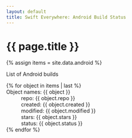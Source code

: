 ```yaml
---
layout: default
title: Swift Everywhere: Android Build Status
---
```

<h1>{{ page.title }}</h1>

{% assign items = site.data.android %}

<p>
List of Android builds
<p>

<dl>
{% for object in items | last %}
  <dt>Object names: {{ object }}</dt>
      <dd>repo: {{ object.repo }}</dd>
      <dd>created: {{ object.created }}</dd>
      <dd>modified: {{ object.modified }}</dd>
      <dd>stars: {{ object.stars }}</dd>
      <dd>status: {{ object.status }}</dd>
{% endfor %}


